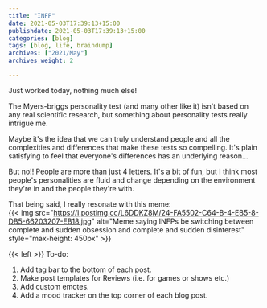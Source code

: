 ```yaml
---
title: "INFP"
date: 2021-05-03T17:39:13+15:00
publishdate: 2021-05-03T17:39:13+15:00
categories: [blog]
tags: [blog, life, braindump]
archives: ["2021/May"]
archives_weight: 2

---
```


Just worked today, nothing much else!  

The Myers-briggs personality test (and many other like it) isn't based on any real scientific research, but something about personality tests really intrigue me.  

Maybe it's the idea that we can truly understand people and all the complexities and differences that make these tests so compelling. It's plain satisfying to feel that everyone's differences has an underlying reason...  

But no!! People are more than just 4 letters. It's a bit of fun, but I think most people's personalities are fluid and change depending on the environment they're in and the people they're with.

<!--more-->

That being said, I really resonate with this meme:  
{{< img src="https://i.postimg.cc/L6DDKZ8M/24-FA5502-C64-B-4-EB5-8-DB5-66203207-EB18.jpg" alt="Meme saying INFPs be switching between complete and sudden obsession and complete and sudden disinterest" style="max-height: 450px" >}}

{{< left >}}
To-do: <br>
1. Add tag bar to the bottom of each post. <br>
2. Make post templates for Reviews (i.e. for games or shows etc.) <br>
3. Add custom emotes. <br>
4. Add a mood tracker on the top corner of each blog post.
